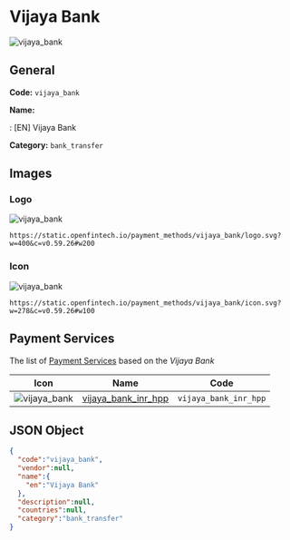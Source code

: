 
# Vijaya Bank 
![vijaya_bank](https://static.openfintech.io/payment_methods/vijaya_bank/logo.svg?w=400&c=v0.59.26#w200)  

## General 
**Code:** `vijaya_bank` 
 
**Name:** 
 
:	[EN] Vijaya Bank 
 
**Category:** `bank_transfer` 
 

## Images 

### Logo 
![vijaya_bank](https://static.openfintech.io/payment_methods/vijaya_bank/logo.svg?w=400&c=v0.59.26#w200)  

```
https://static.openfintech.io/payment_methods/vijaya_bank/logo.svg?w=400&c=v0.59.26#w200
```  

### Icon 
![vijaya_bank](https://static.openfintech.io/payment_methods/vijaya_bank/icon.svg?w=278&c=v0.59.26#w100)  

```
https://static.openfintech.io/payment_methods/vijaya_bank/icon.svg?w=278&c=v0.59.26#w100
```  

## Payment Services 
 
The list of [Payment Services](/payment-services/) based on the _Vijaya Bank_ 

|Icon|Name|Code| 
|:---:|:---:|:---:| 
|![vijaya_bank](https://static.openfintech.io/payment_methods/vijaya_bank/icon.svg?w=278&c=v0.59.26#w100) |[vijaya_bank_inr_hpp](/payment-services/vijaya_bank_inr_hpp/)|`vijaya_bank_inr_hpp`| 
 

## JSON Object 

```json
{
  "code":"vijaya_bank",
  "vendor":null,
  "name":{
    "en":"Vijaya Bank"
  },
  "description":null,
  "countries":null,
  "category":"bank_transfer"
}
```  
